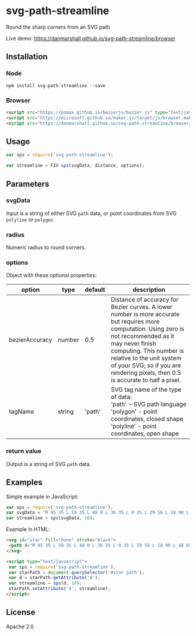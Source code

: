 # svg-path-streamline

Round the sharp corners from an SVG path

Live demo: https://danmarshall.github.io/svg-path-streamline/browser

## Installation

### Node

```
npm install svg-path-streamline --save
```

### Browser

```html
<script src="https://pomax.github.io/bezierjs/bezier.js" type="text/javascript"></script>
<script src="https://microsoft.github.io/maker.js/target/js/browser.maker.js" type="text/javascript"></script>
<script src="https://danmarshall.github.io/svg-path-streamline/browser/index.js" type="text/javascript"></script>
```

## Usage

```js
var sps = require('svg-path-streamline');

var streamline = FIX sps(svgData, distance, options);
```

## Parameters

### svgData

Input is a string of either SVG `path` data, or point coordinates from SVG `polyline` or `polygon`.

### radius

Numeric radius to round corners.

### options

Object with these optional properties:

| option | type | default | description |
|---|---|---|---|
| bezierAccuracy | number | 0.5 | Distance of accuracy for Bezier curves. A lower number is more accurate but requires more computation. Using zero is not recommended as it may never finish computing. This number is relative to the unit system of your SVG; so if you are rendering pixels, then 0.5 is accurate to half a pixel. |
| tagName | string | 'path' | SVG tag name of the type of data:<br/>'path' - SVG path language<br/>'polygon' - point coordinates, closed shape<br/>'polyline' - point coordinates, open shape |

### return value

Output is a string of SVG `path` data.

## Examples

Simple example in JavaScript:

```js
var sps = require('svg-path-streamline');
var svgData = "M 95 35 L 59 35 L 48 0 L 36 35 L 0 35 L 29 56 L 18 90 L 48 69 L 77 90 L 66 56 Z";
var streamline = sps(svgData, 10);
```

Example in HTML:

```html
<svg id="star" fill="none" stroke="black">
 <path d="M 95 35 L 59 35 L 48 0 L 36 35 L 0 35 L 29 56 L 18 90 L 48 69 L 77 90 L 66 56 Z" />
</svg>

<script type="text/javascript">
 var sps = require('svg-path-streamline');
 var starPath = document.querySelector('#star path');
 var d = starPath.getAttribute('d');
 var streamline = sps(d, 10);
 starPath.setAttribute('d', streamline);
</script>
```

## License
Apache 2.0
